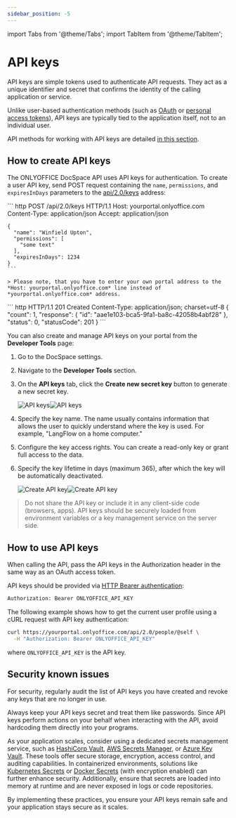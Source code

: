 ```yaml
---
sidebar_position: -5
---
```


import Tabs from '@theme/Tabs';
import TabItem from '@theme/TabItem';

# API keys

API keys are simple tokens used to authenticate API requests. They act as a unique identifier and secret that confirms the identity of the calling application or service.

Unlike user-based authentication methods (such as [OAuth](oauth2/oauth2.md) or [personal access tokens](personal-access-tokens.md)), API keys are typically tied to the application itself, not to an individual user.

API methods for working with API keys are detailed [in this section](../../../../docspace/api-backend/usage-api/create-api-key.api.mdx).

## How to create API keys

The ONLYOFFICE DocSpace API uses API keys for authentication. To create a user API key, send POST request containing the `name`, `permissions`, and `expiresInDays` parameters to the [api/2.0/keys](../../../../docspace/api-backend/usage-api/create-api-key.api.mdx) address:

<Tabs>
  <TabItem value="request" label="Request">
    ``` http
    POST /api/2.0/keys HTTP/1.1
    Host: yourportal.onlyoffice.com
    Content-Type: application/json
    Accept: application/json

    {
      "name": "Winfield Upton",
      "permissions": [
        "some text"
      ],
      "expiresInDays": 1234
    }
    ```

    > Please note, that you have to enter your own portal address to the *Host: yourportal.onlyoffice.com* line instead of *yourportal.onlyoffice.com* address.
  </TabItem>
  <TabItem value="response" label="Response">
    ``` http
    HTTP/1.1 201 Created
    Content-Type: application/json; charset=utf-8
    {
        "count": 1,
        "response": {
            "id": "aae1e103-bca5-9fa1-ba8c-42058b4abf28"
        },
        "status": 0,
        "statusCode": 201
    }
    ```
  </TabItem>
</Tabs>

You can also create and manage API keys on your portal from the **Developer Tools** page:

1. Go to the DocSpace settings.
2. Navigate to the **Developer Tools** section.
3. On the **API keys** tab, click the **Create new secret key** button to generate a new secret key.
    
    ![API keys](/assets/images/docspace/api-keys.png#gh-light-mode-only)![API keys](/assets/images/docspace/api-keys.dark.png#gh-dark-mode-only)

5. Specify the key name. The name usually contains information that allows the user to quickly understand where the key is used. For example, "LangFlow on a home computer."
6. Configure the key access rights. You can create a read-only key or grant full access to the data.
7. Specify the key lifetime in days (maximum 365), after which the key will be automatically deactivated.

    ![Create API key](/assets/images/docspace/create-api-key.png#gh-light-mode-only)![Create API key](/assets/images/docspace/create-api-key.dark.png#gh-dark-mode-only)

> Do not share the API key or include it in any client-side code (browsers, apps). API keys should be securely loaded from environment variables or a key management service on the server side.

## How to use API keys

When calling the API, pass the API keys in the Authorization header in the same way as an OAuth access token.

API keys should be provided via [HTTP Bearer authentication](https://swagger.io/docs/specification/v3_0/authentication/bearer-authentication/):

```sh
Authorization: Bearer ONLYOFFICE_API_KEY
```

The following example shows how to get the current user profile using a cURL request with API key authentication:

```sh
curl https://yourportal.onlyoffice.com/api/2.0/people/@self \
  -H "Authorization: Bearer ONLYOFFICE_API_KEY" 
```

where `ONLYOFFICE_API_KEY` is the API key.

## Security known issues

For security, regularly audit the list of API keys you have created and revoke any keys that are no longer in use.

Always keep your API keys secret and treat them like passwords. Since API keys perform actions on your behalf when interacting with the API, avoid hardcoding them directly into your programs.

As your application scales, consider using a dedicated secrets management service, such as [HashiCorp Vault](https://www.vaultproject.io/), [AWS Secrets Manager](https://aws.amazon.com/ru/secrets-manager/), or [Azure Key Vault](https://azure.microsoft.com/en-us/products/key-vault). These tools offer secure storage, encryption, access control, and auditing capabilities. In containerized environments, solutions like [Kubernetes Secrets](https://kubernetes.io/docs/concepts/configuration/secret/) or [Docker Secrets](https://docs.docker.com/engine/swarm/secrets/) (with encryption enabled) can further enhance security. Additionally, ensure that secrets are loaded into memory at runtime and are never exposed in logs or code repositories.

By implementing these practices, you ensure your API keys remain safe and your application stays secure as it scales.
